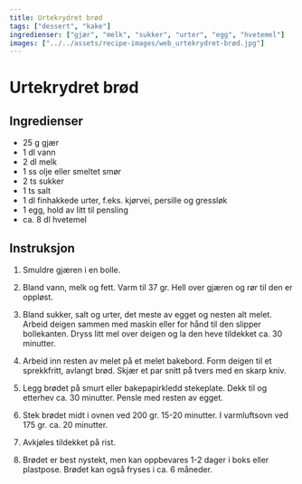 ```yaml
---
title: Urtekrydret brød
tags: ["dessert", "kake"]
ingredienser: ["gjær", "melk", "sukker", "urter", "egg", "hvetemel"]
images: ["../../assets/recipe-images/web_urtekrydret-brød.jpg"]
---
```


# Urtekrydret brød

## Ingredienser

- 25 g gjær
- 1 dl vann
- 2 dl melk
- 1 ss olje eller smeltet smør
- 2 ts sukker
- 1 ts salt
- 1 dl finhakkede urter, f.eks. kjørvei, persille og gressløk
- 1 egg, hold av litt til pensling
- ca. 8 dl hvetemel

## Instruksjon

1. Smuldre gjæren i en bolle.

2. Bland vann, melk og fett. Varm til 37 gr. Hell over gjæren og rør til den er oppløst.

3. Bland sukker, salt og urter, det meste av egget og nesten alt melet. Arbeid deigen sammen med maskin eller for hånd til den slipper bollekanten. Dryss litt mel over deigen og la den heve tildekket ca. 30 minutter.

4. Arbeid inn resten av melet på et melet bakebord. Form deigen til et sprekkfritt, avlangt brød. Skjær et par snitt på tvers med en skarp kniv.

5. Legg brødet på smurt eller bakepapirkledd stekeplate. Dekk til og etterhev ca. 30 minutter. Pensle med resten av egget.

6. Stek brødet midt i ovnen ved 200 gr. 15-20 minutter. I varmluftsovn ved 175 gr. ca. 20 minutter.

7. Avkjøles tildekket på rist.

8. Brødet er best nystekt, men kan oppbevares 1-2 dager i boks eller plastpose. Brødet kan også fryses i ca. 6 måneder.
